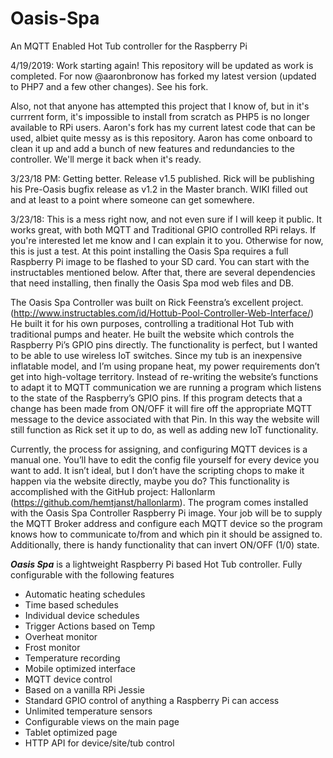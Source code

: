 # Oasis-Spa
An MQTT Enabled Hot Tub controller for the Raspberry Pi

4/19/2019: Work starting again! This repository will be updated as work is completed. For now @aaronbronow has forked my latest version (updated to PHP7 and a few other changes). See his fork.

Also, not that anyone has attempted this project that I know of, but in it's currrent form, it's impossible to install from scratch as PHP5 is no longer available to RPi users. Aaron's fork has my current latest code that can be used, albiet quite messy as is this repository. Aaron has come onboard to clean it up and add a bunch of new features and redundancies to the controller. We'll merge it back when it's ready.

3/23/18 PM: Getting better. Release v1.5 published. Rick will be publishing his Pre-Oasis bugfix release as v1.2 in the Master branch. WIKI filled out and at least to a point where someone can get somewhere.


3/23/18: This is a mess right now, and not even sure if I will keep it public. It works great, with both MQTT and Traditional GPIO controlled RPi relays. If you're interested let me know and I can explain it to you. Otherwise for now, this is just a test. At this point installing the Oasis Spa requires a full Raspberry Pi image to be flashed to your SD card. You can start with the instructables mentioned below. After that, there are several dependencies that need installing, then finally the Oasis Spa mod web files and DB.


The Oasis Spa Controller was built on Rick Feenstra’s excellent project. (http://www.instructables.com/id/Hottub-Pool-Controller-Web-Interface/)  He built it for his own purposes, controlling a traditional Hot Tub with traditional pumps and heater. He built the website which controls the Raspberry Pi’s GPIO pins directly. The functionality is perfect, but I wanted to be able to use wireless IoT switches. Since my tub is an inexpensive inflatable model, and I’m using propane heat, my power requirements don’t get into high-voltage territory. Instead of re-writing the website’s functions to adapt it to MQTT communication we are running a program which listens to the state of the Raspberry’s GPIO pins. If this program detects that a change has been made from ON/OFF it will fire off the appropriate MQTT message to the device associated with that Pin. In this way the website will still function as Rick set it up to do, as well as adding new IoT functionality.

Currently, the process for assigning, and configuring MQTT devices is a manual one. You’ll have to edit the config file yourself for every device you want to add. It isn’t ideal, but I don’t have the scripting chops to make it happen via the website directly, maybe you do? This functionality is accomplished with the GitHub project: Hallonlarm (https://github.com/hemtjanst/hallonlarm). The program comes installed with the Oasis Spa Controller Raspberry Pi image. Your job will be to supply the MQTT Broker address and configure each MQTT device so the program knows how to communicate to/from and which pin it should be assigned to. Additionally, there is handy functionality that can invert ON/OFF (1/0) state.

_**Oasis Spa**_ is a lightweight Raspberry Pi based Hot Tub controller. Fully configurable with the following features

*  Automatic heating schedules
*  Time based schedules
*  Individual device schedules
*  Trigger Actions based on Temp
*  Overheat monitor 
*  Frost monitor
*  Temperature recording
*  Mobile optimized interface
*  MQTT device control
*  Based on a vanilla RPi Jessie
*  Standard GPIO control of anything a Raspberry Pi can access
*  Unlimited temperature sensors
*  Configurable views on the main page
*  Tablet optimized page
*  HTTP API for device/site/tub control
